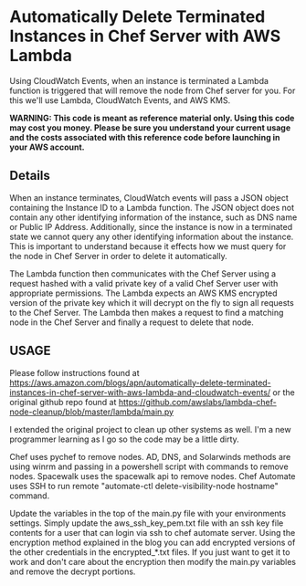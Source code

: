 # Automatically Delete Terminated Instances in Chef Server with AWS Lambda
Using CloudWatch Events, when an instance is terminated a Lambda function is triggered that will remove the node from Chef server for you.  For this we'll use Lambda, CloudWatch Events, and AWS KMS.

**WARNING:  This code is meant as reference material only.  Using this code may cost you money.  Please be sure you understand your current usage and the costs associated with this reference code before launching in your AWS account.**

## Details
When an instance terminates, CloudWatch events will pass a JSON object containing the Instance ID to a Lambda function.  The JSON object does not contain any other identifying information of the instance, such as DNS name or Public IP Address.  Additionally, since the instance is now in a terminated state we cannot query any other identifying information about the instance.  This is important to understand because it effects how we must query for the node in Chef Server in order to delete it automatically.

The Lambda function then communicates with the Chef Server using a request hashed with a valid private key of a valid Chef Server user with appropriate permissions.  The Lambda expects an AWS KMS encrypted version of the private key which it will decrypt on the fly to sign all requests to the Chef Server.  The Lambda then makes a request to find a matching node in the Chef Server and finally a request to delete that node.

## USAGE
Please follow instructions found at https://aws.amazon.com/blogs/apn/automatically-delete-terminated-instances-in-chef-server-with-aws-lambda-and-cloudwatch-events/
or the original github repo found at https://github.com/awslabs/lambda-chef-node-cleanup/blob/master/lambda/main.py

I extended the original project to clean up other systems as well. I'm a new programmer learning as I go so the code may be a little dirty.

Chef uses pychef to remove nodes.
AD, DNS, and Solarwinds methods are using winrm and passing in a powershell script with commands to remove nodes.
Spacewalk uses the spacewalk api to remove nodes.
Chef Automate uses SSH to run remote "automate-ctl delete-visibility-node hostname" command.

Update the variables in the top of the main.py file with your environments settings.
Simply update the aws_ssh_key_pem.txt file with an ssh key file contents for a user that can login via ssh to chef automate server.
Using the encryption method explained in the blog you can add encrypted versions of the other credentials in the encrypted_*.txt files.
If you just want to get it to work and don't care about the encryption then modify the main.py variables and remove the decrypt portions.
